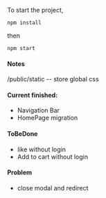To start the project,
```
npm install
```
then
```
npm start
```


#### Notes

/public/static  -- store global css



#### Current finished:

- Navigation Bar
- HomePage migration



#### ToBeDone

- like without login
- Add to cart without login



#### Problem

- close modal and redirect

